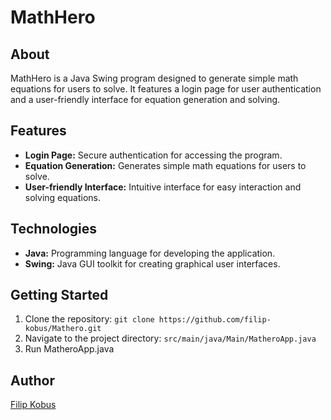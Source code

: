 # MathHero

## About

MathHero is a Java Swing program designed to generate simple math equations for users to solve. It features a login page for user authentication and a user-friendly interface for equation generation and solving.

## Features

- **Login Page:** Secure authentication for accessing the program.
- **Equation Generation:** Generates simple math equations for users to solve.
- **User-friendly Interface:** Intuitive interface for easy interaction and solving equations.

## Technologies

- **Java:** Programming language for developing the application.
- **Swing:** Java GUI toolkit for creating graphical user interfaces.

## Getting Started

1. Clone the repository: `git clone https://github.com/filip-kobus/Mathero.git`
2. Navigate to the project directory: `src/main/java/Main/MatheroApp.java`
3. Run MatheroApp.java

## Author

[Filip Kobus](https://github.com/filip-kobus)
